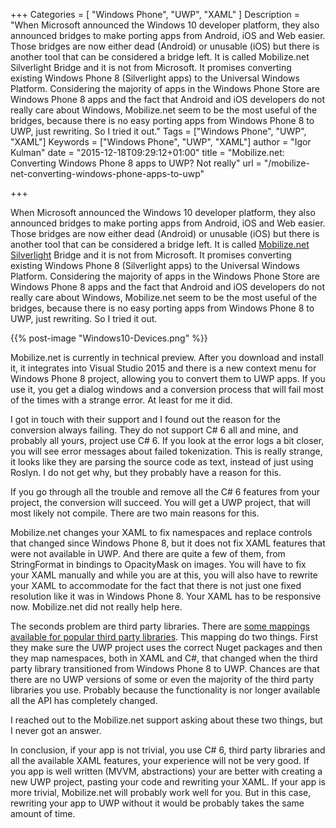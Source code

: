+++
Categories = [ "Windows Phone", "UWP", "XAML" ]
Description = "When Microsoft announced the Windows 10 developer platform, they also announced bridges to make porting apps from Android, iOS and Web easier. Those bridges are now either dead (Android) or unusable (iOS) but there is another tool that can be considered a bridge left. It is called Mobilize.net Silverlight Bridge and it is not from Microsoft. It promises converting existing Windows Phone 8 (Silverlight apps) to the Universal Windows Platform. Considering the majority of apps in the Windows Phone Store are Windows Phone 8 apps and the fact that Android and iOS developers do not really care about Windows, Mobilize.net seem to be the most useful of the bridges, because there is no easy porting apps from Windows Phone 8 to UWP, just rewriting. So I tried it out."
Tags = ["Windows Phone", "UWP", "XAML"]
Keywords = ["Windows Phone", "UWP", "XAML"]
author = "Igor Kulman"
date = "2015-12-18T09:29:12+01:00"
title = "Mobilize.net: Converting Windows Phone 8 apps to UWP? Not really"
url = "/mobilize-net-converting-windows-phone-apps-to-uwp"

+++

When Microsoft announced the Windows 10 developer platform, they also announced bridges to make porting apps from Android, iOS and Web easier. Those bridges are now either dead (Android) or unusable (iOS) but there is another tool that can be considered a bridge left. It is called [Mobilize.net Silverlight](http://www.mobilize.net/download-silverlight-bridge) Bridge and it is not from Microsoft. It promises converting existing Windows Phone 8 (Silverlight apps) to the Universal Windows Platform. Considering the majority of apps in the Windows Phone Store are Windows Phone 8 apps and the fact that Android and iOS developers do not really care about Windows, Mobilize.net seem to be the most useful of the bridges, because there is no easy porting apps from Windows Phone 8 to UWP, just rewriting. So I tried it out.

{{% post-image "Windows10-Devices.png" %}}

Mobilize.net is currently in technical preview. After you download and install it, it integrates into Visual Studio 2015 and there is a new context menu for Windows Phone 8 project, allowing you to convert them to UWP apps. If you use it, you get a dialog windows and a conversion process that will fail most of the times with a strange error. At least for me it did. 

<!--more-->

I got in touch with their support and I found out the reason for the conversion always failing. They do not support C# 6 all and mine, and probably all yours, project use C# 6. If you look at the error logs a bit closer, you will see error messages about failed tokenization. This is really strange, it looks like they are parsing the source code as text, instead of just using Roslyn. I do not get why, but they probably have a reason for this. 

If you go through all the trouble and remove all the C# 6 features from your project, the conversion will succeed. You will get a UWP project, that will most likely not compile. There are two main reasons for this. 

Mobilize.net changes your XAML to fix namespaces and replace controls that changed since Windows Phone 8, but it does not fix XAML features that were not available in UWP. And there are quite a few of them, from StringFormat in bindings to OpacityMask on images. You will have to fix your XAML manually and while you are at this, you will also have to rewrite your XAML to accommodate for the fact that there is not just one fixed resolution like it was in Windows Phone 8. Your XAML has to be responsive now. Mobilize.net did not really help here.

The seconds problem are third party libraries. There are [some mappings available for popular third party libraries](https://github.com/MobilizeNet/UWPConversionMappings). This mapping do two things. First they make sure the UWP project uses the correct Nuget packages and then they map namespaces, both in XAML and C#, that changed when the third party library transitioned from Windows Phone 8 to UWP. Chances are that there are no UWP versions of some or even the majority of the third party libraries you use. Probably because the functionality is nor longer available all the API has completely changed. 

I reached out to the Mobilize.net support asking about these two things, but I never got an answer.

In conclusion, if your app is not trivial, you use C# 6, third party libraries and all the available XAML features, your experience will not be very good. If you app is well written (MVVM, abstractions) your are better with creating a new UWP project, pasting your code and rewriting your XAML. If your app is more trivial, Mobilize.net will probably work well for you. But in this case, rewriting your app to UWP without it would be probably takes the same amount of time. 
